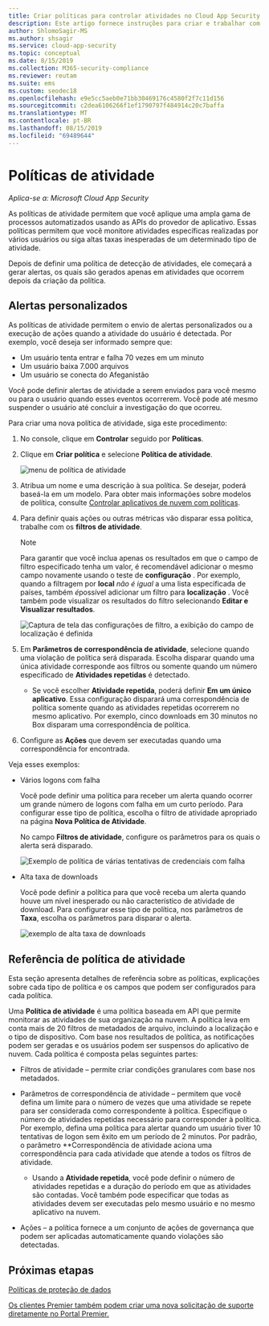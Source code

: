 ```yaml
---
title: Criar políticas para controlar atividades no Cloud App Security
description: Este artigo fornece instruções para criar e trabalhar com políticas de atividade.
author: ShlomoSagir-MS
ms.author: shsagir
ms.service: cloud-app-security
ms.topic: conceptual
ms.date: 8/15/2019
ms.collection: M365-security-compliance
ms.reviewer: reutam
ms.suite: ems
ms.custom: seodec18
ms.openlocfilehash: e9e5cc5aeb0e71bb30469176c4580f2f7c11d156
ms.sourcegitcommit: c2dea6106266f1ef1790797f484914c20c7baffa
ms.translationtype: MT
ms.contentlocale: pt-BR
ms.lasthandoff: 08/15/2019
ms.locfileid: "69489644"
---
```

# <a name="activity-policies"></a>Políticas de atividade

*Aplica-se a: Microsoft Cloud App Security*

As políticas de atividade permitem que você aplique uma ampla gama de processos automatizados usando as APIs do provedor de aplicativo. Essas políticas permitem que você monitore atividades específicas realizadas por vários usuários ou siga altas taxas inesperadas de um determinado tipo de atividade.

Depois de definir uma política de detecção de atividades, ele começará a gerar alertas, os quais são gerados apenas em atividades que ocorrem depois da criação da política.

## <a name="custom-alerts"></a>Alertas personalizados

As políticas de atividade permitem o envio de alertas personalizados ou a execução de ações quando a atividade do usuário é detectada. Por exemplo, você deseja ser informado sempre que:

- Um usuário tenta entrar e falha 70 vezes em um minuto
- Um usuário baixa 7.000 arquivos
- Um usuário se conecta do Afeganistão

Você pode definir alertas de atividade a serem enviados para você mesmo ou para o usuário quando esses eventos ocorrerem. Você pode até mesmo suspender o usuário até concluir a investigação do que ocorreu.

Para criar uma nova política de atividade, siga este procedimento:

1. No console, clique em **Controlar** seguido por **Políticas**.

2. Clique em **Criar política** e selecione **Política de atividade**.

     ![menu de política de atividade](./media/activity-policy-menu.png)

3. Atribua um nome e uma descrição à sua política. Se desejar, poderá baseá-la em um modelo. Para obter mais informações sobre modelos de política, consulte [Controlar aplicativos de nuvem com políticas](control-cloud-apps-with-policies.md).

4. Para definir quais ações ou outras métricas vão disparar essa política, trabalhe com os **filtros de atividade**.
    > [!NOTE]
    > Para garantir que você inclua apenas os resultados em que o campo de filtro especificado tenha um valor, é recomendável adicionar o mesmo campo novamente usando o teste de **configuração** . Por exemplo, quando a filtragem por **local** *não é igual* a uma lista especificada de países, também *é*possível adicionar um filtro para **localização** . Você também pode visualizar os resultados do filtro selecionando **Editar e Visualizar resultados**.
    >
    > ![Captura de tela das configurações de filtro, a exibição do campo de localização é definida](media/activity-example-location-isset.png)

5. Em **Parâmetros de correspondência de atividade**, selecione quando uma violação de política será disparada. Escolha disparar quando uma única atividade corresponde aos filtros ou somente quando um número especificado de **Atividades repetidas** é detectado.
    - Se você escolher **Atividade repetida**, poderá definir **Em um único aplicativo**. Essa configuração disparará uma correspondência de política somente quando as atividades repetidas ocorrerem no mesmo aplicativo. Por exemplo, cinco downloads em 30 minutos no Box disparam uma correspondência de política.

6. Configure as **Ações** que devem ser executadas quando uma correspondência for encontrada.

Veja esses exemplos:

- Vários logons com falha

     Você pode definir uma política para receber um alerta quando ocorrer um grande número de logons com falha em um curto período. Para configurar esse tipo de política, escolha o filtro de atividade apropriado na página **Nova Política de Atividade**.

     No campo **Filtros de atividade**, configure os parâmetros para os quais o alerta será disparado.

     ![Exemplo de política de várias tentativas de credenciais com falha](./media/multiple-failed-log-on-attempts-policy-example.png "exemplo de política de várias tentativas de logon com falha")

- Alta taxa de downloads

     Você pode definir a política para que você receba um alerta quando houve um nível inesperado ou não característico de atividade de download. Para configurar esse tipo de política, nos parâmetros de **Taxa**, escolha os parâmetros para disparar o alerta.

     ![exemplo de alta taxa de downloads](./media/high-download-rate-example.png "exemplo de alta taxa de downloads")

## <a name="activity-policy-reference"></a>Referência de política de atividade

Esta seção apresenta detalhes de referência sobre as políticas, explicações sobre cada tipo de política e os campos que podem ser configurados para cada política.

Uma **Política de atividade** é uma política baseada em API que permite monitorar as atividades de sua organização na nuvem. A política leva em conta mais de 20 filtros de metadados de arquivo, incluindo a localização e o tipo de dispositivo. Com base nos resultados de política, as notificações podem ser geradas e os usuários podem ser suspensos do aplicativo de nuvem.
Cada política é composta pelas seguintes partes:

- Filtros de atividade – permite criar condições granulares com base nos metadados.

- Parâmetros de correspondência de atividade – permitem que você defina um limite para o número de vezes que uma atividade se repete para ser considerada como correspondente à política.  Especifique o número de atividades repetidas necessário para corresponder à política. Por exemplo, defina uma política para alertar quando um usuário tiver 10 tentativas de logon sem êxito em um período de 2 minutos. Por padrão, o parâmetro **Correspondência de atividade aciona uma correspondência para cada atividade que atende a todos os filtros de atividade.

  - Usando a **Atividade repetida**, você pode definir o número de atividades repetidas e a duração do período em que as atividades são contadas. Você também pode especificar que todas as atividades devem ser executadas pelo mesmo usuário e no mesmo aplicativo na nuvem.

- Ações – a política fornece a um conjunto de ações de governança que podem ser aplicadas automaticamente quando violações são detectadas.

## <a name="next-steps"></a>Próximas etapas

[Políticas de proteção de dados](data-protection-policies.md)

[Os clientes Premier também podem criar uma nova solicitação de suporte diretamente no Portal Premier.](https://premier.microsoft.com/)
